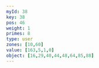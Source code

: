 ```yaml
---
myId: 38
key: 38
pos: 46
weight: 1
primes: 8
type: user
zones: [10,60]
value: [163,5,1,0]
object: [16,29,40,44,48,64,85,88]
---
```

